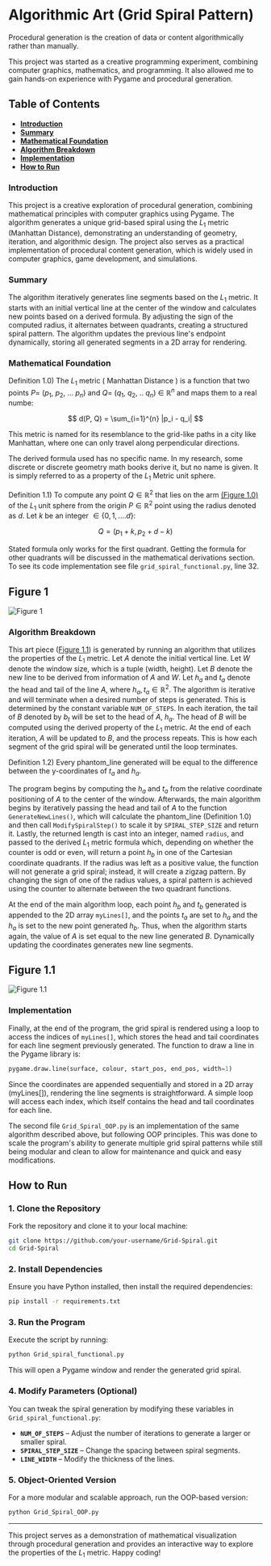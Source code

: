 # Algorithmic Art (Grid Spiral Pattern)

Procedural generation is the creation of data or content algorithmically rather than manually.  

This project was started as a creative programming experiment, combining computer graphics, mathematics, and programming. It also allowed me to gain hands-on experience with Pygame and procedural generation.

## Table of Contents
- [**Introduction**](#introduction)
- [**Summary**](#summary)
- [**Mathematical Foundation**](#mathematical-foundation)
- [**Algorithm Breakdown**](#algorithm-breakdown)
- [**Implementation**](#implementation)
- [**How to Run**](#how-to-run)

### Introduction
This project is a creative exploration of procedural generation, combining mathematical principles with computer graphics using Pygame. The algorithm generates a unique grid-based spiral using the $L_1$ metric (Manhattan Distance), demonstrating an understanding of geometry, iteration, and algorithmic design. The project also serves as a practical implementation of procedural content generation, which is widely used in computer graphics, game development, and simulations.

### Summary
The algorithm iteratively generates line segments based on the $L_1$ metric. It starts with an initial vertical line at the center of the window and calculates new points based on a derived formula. By adjusting the sign of the computed radius, it alternates between quadrants, creating a structured spiral pattern. The algorithm updates the previous line's endpoint dynamically, storing all generated segments in a 2D array for rendering.

### Mathematical Foundation
Definition 1.0) The $L_1$ metric ( Manhattan Distance ) is a function that two points 
$P =$  ($p_1$, $p_2$, ... $p_n$) and $Q =$ ($q_1$, $q_2$, .. $q_n$) $\in$ $\mathbb{R}^n$ and maps  them to a real numbe:

$$
d(P, Q) = \sum_{i=1}^{n} |p_i - q_i|
$$

This metric is named for its resemblance to the grid-like paths in a city like Manhattan, where one can only travel along perpendicular directions.

The derived formula used has no specific name. In my research, some discrete or discrete geometry math books derive it, but no name is given. It is simply referred to as a property of the $L_1$ Metric unit sphere.

Definition 1.1) To compute any point $Q \in \mathbb{R}^2$ that lies on the arm [(Figure 1.0)](#figure-1) of the $L_1$ unit sphere from the origin $P \in \mathbb{R}^2$ point using the radius denoted as $d$. Let $k$ be an integer $\in \{ 0, 1, .... d \}$:

$$
Q = ( p_1 + k ,  p_2 + d - k  )
$$

Stated formula only works for the first quadrant. Getting the formula for other quadrants will be discussed in the mathematical derivations section. To see its code implementation see file `grid_spiral_functional.py`, line 32.

## Figure 1

![Figure 1](illustrations/Figure_one.png)


### Algorithm Breakdown
This art piece ([Figure 1.1](#figure-1.1)) is generated by running an algorithm that utilizes the properties of the $L_1$ metric. Let $A$ denote the initial vertical line. Let $W$ denote the window size, which is a tuple (width, height). Let $B$ denote the new line to be derived from information of $A$ and $W$. Let  $h_a$ and  $t_a$  denote the head and tail of the line $A$, where  $h_a ,  t_a  \in \mathbb{R}^2$. The algorithm is iterative and will terminate when a desired number of steps is generated. This is determined by the constant variable `NUM_OF_STEPS`.  In each iteration, the tail of $B$ denoted by $b_t$ will be set to the head of $A$, $h_a$. The head of $B$ will be computed using the derived property of the $L_1$ metric. At the end of each iteration, $A$ will be updated to $B$, and the process repeats. This is how each segment of the grid spiral will be generated until the loop terminates.

Definition 1.2) Every phantom_line generated will be equal to the difference between the y-coordinates of $t_a$  and $h_a$.

The program begins by computing the $h_a$ and $t_a$ from the relative coordinate positioning of $A$ to the center of the window. Afterwards, the main algorithm begins by iteratively passing the head and tail of $A$ to the function `GenerateNewLines()`, which will calculate the phantom_line (Definition 1.0) and then call `ModifySpiralStep()` to scale it by `SPIRAL_STEP_SIZE` and return it. Lastly, the returned length is cast into an integer, named `radius`, and passed to the derived $L_1$ metric formula which, depending on whether the counter is odd or even, will return a point  $h_b$  in one of the Cartesian coordinate quadrants. If the radius was left as a positive value, the function will not generate a grid spiral; instead, it will create a zigzag pattern. By changing the sign of one of the radius values, a spiral pattern is achieved using the counter to alternate between the two quadrant functions.

At the end of the main algorithm loop, each point $h_b$  and  $t_b$ generated is appended to the 2D array `myLines[]`, and the points $t_a$ are set to $h_a$ and the $h_a$ is set to the new point generated $h_b$. Thus, when the algorithm starts again, the value of $A$ is set equal to the new line generated $B$. Dynamically updating the coordinates generates new line segments.

## Figure 1.1

![Figure 1.1](illustrations/Figure_of_art.png)

### Implementation
Finally, at the end of the program, the grid spiral is rendered using a loop to access the indices of `myLines[]`, which stores the head and tail coordinates for each line segment previously generated. The function to draw a line in the Pygame library is:

```python
pygame.draw.line(surface, colour, start_pos, end_pos, width=1)
```

Since the coordinates are appended sequentially and stored in a 2D array (myLines[]), rendering the line segments is straightforward. A simple loop will access each index, which itself contains the head and tail coordinates for each line.

The second file `Grid_Spiral_OOP.py` is an implementation of the same algorithm described above, but following OOP principles. This was done to scale the program's ability to generate multiple grid spiral patterns while still being modular and clean to allow for maintenance and quick and easy modifications.

## How to Run
### 1. Clone the Repository
Fork the repository and clone it to your local machine:

```bash
git clone https://github.com/your-username/Grid-Spiral.git
cd Grid-Spiral
```

### 2. Install Dependencies
Ensure you have Python installed, then install the required dependencies:

```bash
pip install -r requirements.txt
```

### 3. Run the Program
Execute the script by running:

```bash
python Grid_spiral_functional.py
```

This will open a Pygame window and render the generated grid spiral.

### 4. Modify Parameters (Optional)
You can tweak the spiral generation by modifying these variables in `Grid_spiral_functional.py`:

- **`NUM_OF_STEPS`** – Adjust the number of iterations to generate a larger or smaller spiral.
- **`SPIRAL_STEP_SIZE`** – Change the spacing between spiral segments.
- **`LINE_WIDTH`** – Modify the thickness of the lines.

### 5. Object-Oriented Version
For a more modular and scalable approach, run the OOP-based version:

```bash
python Grid_Spiral_OOP.py
```

---
This project serves as a demonstration of mathematical visualization through procedural generation and provides an interactive way to explore the properties of the $L_1$ metric. Happy coding!

